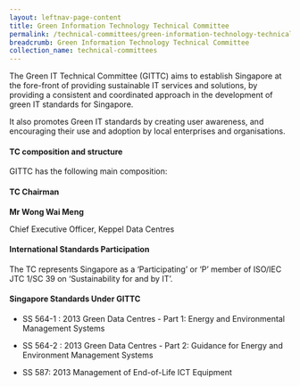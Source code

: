 ```yaml
---
layout: leftnav-page-content
title: Green Information Technology Technical Committee
permalink: /technical-committees/green-information-technology-technical-committee/
breadcrumb: Green Information Technology Technical Committee
collection_name: technical-committees
---
```


The Green IT Technical Committee (GITTC) aims to establish Singapore at the fore-front of providing sustainable IT services and solutions, by providing a consistent and coordinated approach in the development of green IT standards for Singapore.

It also promotes Green IT standards by creating user awareness, and encouraging their use and adoption by local enterprises and organisations.

#### TC composition and structure
GITTC has the following main composition:

#### TC Chairman

**Mr Wong Wai Meng**

Chief Executive Officer, Keppel Data Centres

#### International Standards Participation
The TC represents Singapore as a ‘Participating’ or ‘P’ member of ISO/IEC JTC 1/SC 39 on ‘Sustainability for and by IT’. 


#### Singapore Standards Under GITTC

* SS 564-1 : 2013 Green Data Centres - Part 1: Energy and Environmental Management Systems

* SS 564-2 : 2013	Green Data Centres - Part 2: Guidance for Energy and Environment Management Systems

* SS 587: 2013 Management of End-of-Life ICT Equipment
